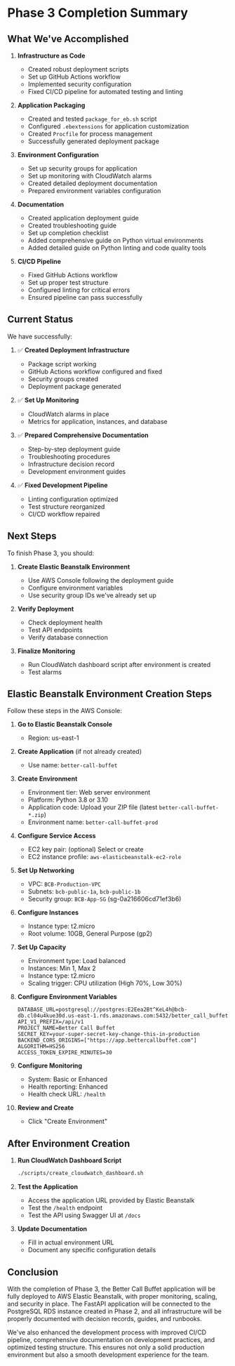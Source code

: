 # Phase 3 Completion Summary

## What We've Accomplished

1. **Infrastructure as Code**
   - Created robust deployment scripts
   - Set up GitHub Actions workflow
   - Implemented security configuration
   - Fixed CI/CD pipeline for automated testing and linting

2. **Application Packaging**
   - Created and tested `package_for_eb.sh` script
   - Configured `.ebextensions` for application customization
   - Created `Procfile` for process management
   - Successfully generated deployment package

3. **Environment Configuration**
   - Set up security groups for application
   - Set up monitoring with CloudWatch alarms
   - Created detailed deployment documentation
   - Prepared environment variables configuration

4. **Documentation**
   - Created application deployment guide
   - Created troubleshooting guide
   - Set up completion checklist
   - Added comprehensive guide on Python virtual environments
   - Added detailed guide on Python linting and code quality tools

5. **CI/CD Pipeline**
   - Fixed GitHub Actions workflow
   - Set up proper test structure
   - Configured linting for critical errors
   - Ensured pipeline can pass successfully

## Current Status

We have successfully:

1. ✅ **Created Deployment Infrastructure**
   - Package script working
   - GitHub Actions workflow configured and fixed
   - Security groups created
   - Deployment package generated

2. ✅ **Set Up Monitoring**
   - CloudWatch alarms in place
   - Metrics for application, instances, and database

3. ✅ **Prepared Comprehensive Documentation**
   - Step-by-step deployment guide
   - Troubleshooting procedures
   - Infrastructure decision record
   - Development environment guides

4. ✅ **Fixed Development Pipeline**
   - Linting configuration optimized
   - Test structure reorganized
   - CI/CD workflow repaired

## Next Steps

To finish Phase 3, you should:

1. **Create Elastic Beanstalk Environment**
   - Use AWS Console following the deployment guide
   - Configure environment variables
   - Use security group IDs we've already set up

2. **Verify Deployment**
   - Check deployment health
   - Test API endpoints
   - Verify database connection

3. **Finalize Monitoring**
   - Run CloudWatch dashboard script after environment is created
   - Test alarms

## Elastic Beanstalk Environment Creation Steps

Follow these steps in the AWS Console:

1. **Go to Elastic Beanstalk Console**
   - Region: us-east-1

2. **Create Application** (if not already created)
   - Use name: `better-call-buffet`

3. **Create Environment**
   - Environment tier: Web server environment
   - Platform: Python 3.8 or 3.10
   - Application code: Upload your ZIP file (latest `better-call-buffet-*.zip`)
   - Environment name: `better-call-buffet-prod`

4. **Configure Service Access**
   - EC2 key pair: (optional) Select or create
   - EC2 instance profile: `aws-elasticbeanstalk-ec2-role`

5. **Set Up Networking**
   - VPC: `BCB-Production-VPC`
   - Subnets: `bcb-public-1a`, `bcb-public-1b`
   - Security group: `BCB-App-SG` (sg-0a216606cd71ef3b6)

6. **Configure Instances**
   - Instance type: t2.micro
   - Root volume: 10GB, General Purpose (gp2)

7. **Set Up Capacity**
   - Environment type: Load balanced
   - Instances: Min 1, Max 2
   - Instance type: t2.micro
   - Scaling trigger: CPU utilization (High 70%, Low 30%)

8. **Configure Environment Variables**
   ```
   DATABASE_URL=postgresql://postgres:E2Eea2Bt^KeL4h@bcb-db.cl04u4kue30d.us-east-1.rds.amazonaws.com:5432/better_call_buffet
   API_V1_PREFIX=/api/v1
   PROJECT_NAME=Better Call Buffet
   SECRET_KEY=your-super-secret-key-change-this-in-production
   BACKEND_CORS_ORIGINS=["https://app.bettercallbuffet.com"]
   ALGORITHM=HS256
   ACCESS_TOKEN_EXPIRE_MINUTES=30
   ```

9. **Configure Monitoring**
   - System: Basic or Enhanced
   - Health reporting: Enhanced
   - Health check URL: `/health`

10. **Review and Create**
    - Click "Create Environment"

## After Environment Creation

1. **Run CloudWatch Dashboard Script**
   ```bash
   ./scripts/create_cloudwatch_dashboard.sh
   ```

2. **Test the Application**
   - Access the application URL provided by Elastic Beanstalk
   - Test the `/health` endpoint
   - Test the API using Swagger UI at `/docs`

3. **Update Documentation**
   - Fill in actual environment URL
   - Document any specific configuration details

## Conclusion

With the completion of Phase 3, the Better Call Buffet application will be fully deployed to AWS Elastic Beanstalk, with proper monitoring, scaling, and security in place. The FastAPI application will be connected to the PostgreSQL RDS instance created in Phase 2, and all infrastructure will be properly documented with decision records, guides, and runbooks.

We've also enhanced the development process with improved CI/CD pipeline, comprehensive documentation on development practices, and optimized testing structure. This ensures not only a solid production environment but also a smooth development experience for the team. 